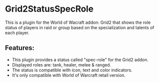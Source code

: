 # Grid2StatusSpecRole

This is a plugin for the World of Wacraft addon: Grid2 that shows the role status of players in raid or group based on the specialization and talents of each player.
 
## Features:  

- This plugin provides a status called "spec-role" for  the Grid2 addon.
- Displayed roles are: tank, healer, melee & ranged.
- The status is compatible with icon, text and color indicators.
- It's only compatible with World of Warcraft retail version.
